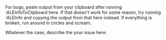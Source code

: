 For bugs, paste output from your clipboard after running :ALEInfoToClipboard
here. If that doesn't work for some reason, try running :ALEInfo and copying
the output from that here instead. If everything is broken, run around in
circles and scream.

Whatever the case, describe the your issue here.
